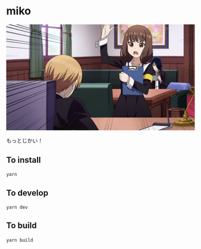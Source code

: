 miko
===

![miko](./src/img/pv.jpg)

もっとじかい！

To install
---

```
yarn
```

To develop
---

```
yarn dev
```

To build
---

```
yarn build
```
